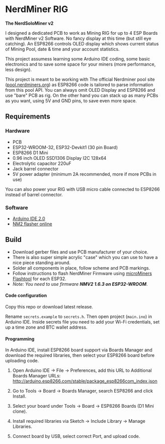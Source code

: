 # NerdMiner RIG

**The NerdSoloMiner v2**

I designed a dedicated PCB to work as Mining RIG for up to 4 ESP Boards with NerdMiner v2 Software. No fancy display at this time (but still eye catching). An ESP8266 controls OLED display which shows current status of Mining Pool, date & time and your account statistics.

This project assumess learning some Arduino IDE coding, some basic electronics and to save some space for your miners (more performance, less design).

This project is meant to be working with The official Nerdminer pool site ([pool.nerdminers.org](https://pool.nerdminers.org/)) as ESP8266 code is tailored to parse information from this pool API. You can always omit OLED Display and ESP8266 and use "bare" PCB as rig. On the other hand you can stack up as many PCBs as you want, using 5V and GND pins, to save even more space.

## Requirements

### Hardware

- PCB
- ESP32-WROOM-32, ESP32-Devkit1 (30 pin Board)
- ESP8266 D1 Mini
- 0.96 inch OLED SSD1306 Display I2C 128x64
- Electrolytic capacitor 220uF
- Jack barrel connector
- 5V power adapter (minimum 2A recommended, more if more PCBs in use)

You can also power your RIG with USB micro cable connected to ESP8266 instead of barrel connector.

### Software

- [Arduino IDE 2.0](https://www.arduino.cc/en/software)
- [NM2 flasher online](https://flasher.bitronics.store/)

## Build

- Download gerber files and use PCB manufacturer of your choice.
- There is also super simple acrylic "case" which you can use to have a nice piece standing around.
- Solder all components in place, follow scheme and PCB markings.
- Follow instructions to flash NerdMiner Firmware using [microMiners Flashtool](https://github.com/BitMaker-hub/NerdMiner_v2?tab=readme-ov-file#microminers-flashtool-recommended) for each ESP32.
- *Note: You need to use firmware **NMV2 1.6.3 on ESP32-WROOM***.

#### Code configuration

Copy this repo or download latest release.

Rename ```secrets.example``` to ```secrets.h```. Then open project (```main.ino```) in Arduino IDE. Inside secrets file you need to add your Wi-Fi credentials, set up a time zone and BTC wallet address.

#### Programming

In Arduino IDE, install ESP8266 board support via Boards Manager and download the required libraries, then select your ESP8266 board before uploading code.

1. Open Arduino IDE → File → Preferences, add this URL to Additional Boards Manager URLs:
http://arduino.esp8266.com/stable/package_esp8266com_index.json

2. Go to Tools → Board → Boards Manager, search ESP8266 and click Install.

3. Select your board under Tools → Board → ESP8266 Boards (D1 Mini clone).

4. Install required libraries via Sketch → Include Library → Manage Libraries.

5. Connect board by USB, select correct Port, and upload code.

